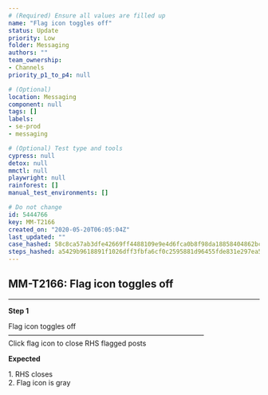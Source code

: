 ```yaml
---
# (Required) Ensure all values are filled up
name: "Flag icon toggles off"
status: Update
priority: Low
folder: Messaging
authors: ""
team_ownership: 
- Channels
priority_p1_to_p4: null

# (Optional)
location: Messaging
component: null
tags: []
labels: 
- se-prod
- messaging

# (Optional) Test type and tools
cypress: null
detox: null
mmctl: null
playwright: null
rainforest: []
manual_test_environments: []

# Do not change
id: 5444766
key: MM-T2166
created_on: "2020-05-20T06:05:04Z"
last_updated: ""
case_hashed: 58c8ca57ab3dfe42669ff4488109e9e4d6fca0b8f98da18858404862bc78076c4fef68b9f7bb3f78f6c7ba38efa07320
steps_hashed: a5429b9618891f1026dff3fbfa6cf0c2595881d96455fde831e297ea5abe7c35805a559338d73c1263e2fd93653a9502
---
```


<!-- (Auto-generated) Based on frontmatter's "key" and "name" -->

## MM-T2166: Flag icon toggles off

---

**Step 1**

Flag icon toggles off\
————————————————————————————\
Click flag icon to close RHS flagged posts

**Expected**

1\. RHS closes\
2\. Flag icon is gray

